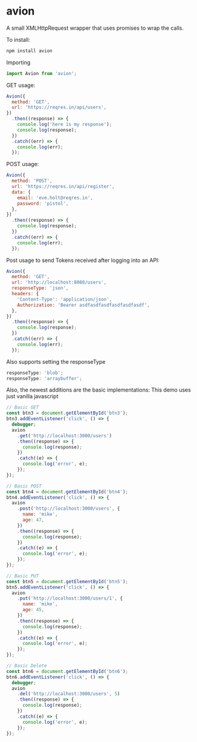# avion

A small XMLHttpRequest wrapper that uses promises to wrap the calls.

To install:

```js
npm install avion
```

Importing

```js
import Avion from 'avion';
```

GET usage:

```js
Avion({
  method: 'GET',
  url: 'https://reqres.in/api/users',
})
  .then((response) => {
    console.log('here is my response');
    console.log(response);
  })
  .catch((err) => {
    console.log(err);
  });
```

POST usage:

```js
Avion({
  method: 'POST',
  url: 'https://reqres.in/api/register',
  data: {
    email: 'eve.holt@reqres.in',
    password: 'pistol',
  },
})
  .then((response) => {
    console.log(response);
  })
  .catch((err) => {
    console.log(err);
  });
```

Post usage to send Tokens received after logging into an API:

```js
Avion({
  method: 'GET',
  url: 'http://localhost:8080/users',
  responseType: 'json',
  headers: {
    'Content-Type': 'application/json',
    Authorization: 'Bearer asdfasdfasdfasdfasdfasdf',
  },
})
  .then((response) => {
    console.log(response);
  })
  .catch((err) => {
    console.log(err);
  });
```

Also supports setting the responseType

```js
responseType: 'blob';
responseType: 'arraybuffer';
```

Also, the newest additions are the basic implementations:
This demo uses just vanilla javascript

```js
// Basic GET
const btn3 = document.getElementById('btn3');
btn3.addEventListener('click', () => {
  debugger;
  avion
    .get('http://localhost:3000/users')
    .then((response) => {
      console.log(response);
    })
    .catch((e) => {
      console.log('error', e);
    });
});

// Basic POST
const btn4 = document.getElementById('btn4');
btn4.addEventListener('click', () => {
  avion
    .post('http://localhost:3000/users', {
      name: 'mike',
      age: 47,
    })
    .then((response) => {
      console.log(response);
    })
    .catch((e) => {
      console.log('error', e);
    });
});

// Basic PUT
const btn5 = document.getElementById('btn5');
btn5.addEventListener('click', () => {
  avion
    .put('http://localhost:3000/users/1', {
      name: 'mike',
      age: 45,
    })
    .then((response) => {
      console.log(response);
    })
    .catch((e) => {
      console.log('error', e);
    });
});

// Basic Delete
const btn6 = document.getElementById('btn6');
btn6.addEventListener('click', () => {
  debugger;
  avion
    .del('http://localhost:3000/users', 5)
    .then((response) => {
      console.log(response);
    })
    .catch((e) => {
      console.log('error', e);
    });
});
```
